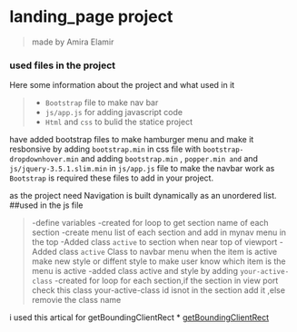 # landing_page project 
> made by Amira Elamir 

### used files in the project 
Here some information about the project and what used in it
>-  `Bootstrap` file to make nav bar
>- `js/app.js` for adding javascript code 
>- `Html` and `css` to bulid the statice project 

have added bootstrap files to make hamburger menu and make it resbonsive by adding `bootstrap.min` in css file with `bootstrap-dropdownhover.min` and adding `bootstrap.min` , `popper.min and` and  `js/jquery-3.5.1.slim.min` in `js/app.js` file to make the navbar work as `Bootstrap` is required these files to add in your project.

as the project need Navigation is built dynamically as an unordered list.
##used in the js file 
>-define variables 
>-created for loop to get section name of each section 
>-create menu list of each section and add in mynav menu in the top 
>-Added class `active` to section when near top of viewport
>-Added class `active` Class to navbar menu when the item is active make new style or diffent style to make user know which item is the menu is active 
>-added class active and style by adding `your-active-class`
>-created for loop for each section,if the section in view port check this class your-active-class id isnot in the section add it ,else removie the class name 

i used this artical for getBoundingClientRect * [getBoundingClientRect](https://developer.mozilla.org/en-US/docs/Web/API/Element/getBoundingClientRect)
